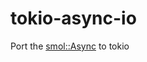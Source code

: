 # tokio-async-io
Port the [smol::Async](https://github.com/stjepang/smol/blob/39e7a853effa18abff0edd3b09ad98b8ebbb3ef1/src/async_io.rs#L98) to tokio
